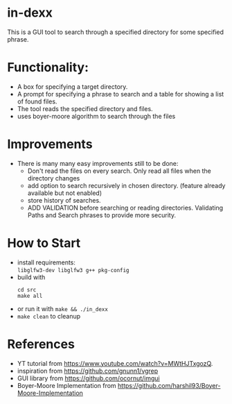 # in-dexx
This is a GUI tool to search through a specified directory for some specified phrase.

# Functionality:

* A box for specifying a target directory.
* A prompt for specifying a phrase to search and a table for showing a list of found files.
* The tool reads the specified directory and files.
* uses boyer-moore algorithm to search through the files

# Improvements
* There is many many easy improvements still to be done: 
  * Don't read the files on every search. Only read all files when the directory changes
  * add option to search recursively in chosen directory. (feature already available but not enabled)
  * store history of searches. 
  * ADD VALIDATION before searching or reading directories. Validating Paths and Search phrases to provide more security.

# How to Start
* install requirements: \
  `libglfw3-dev libglfw3 g++ pkg-config`
* build with
  ``` 
  cd src
  make all
  ```
* or run it with `make && ./in_dexx`
* `make clean` to cleanup

# References
* YT tutorial from https://www.youtube.com/watch?v=MWtHJTxgozQ.
* inspiration from https://github.com/gnunn1/vgrep
* GUI library from https://github.com/ocornut/imgui
* Boyer-Moore Implementation from https://github.com/harshil93/Boyer-Moore-Implementation

